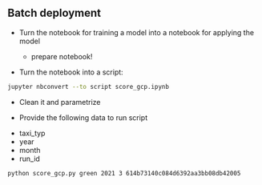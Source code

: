 ## Batch deployment

* Turn the notebook for training a model into a notebook for applying the model
    - prepare notebook!

* Turn the notebook into a script:

```bash
jupyter nbconvert --to script score_gcp.ipynb
```

* Clean it and parametrize

* Provide the following data to run script
- taxi_typ
- year
- month
- run_id    

```bash
python score_gcp.py green 2021 3 614b73140c084d6392aa3bb08db42005
```


